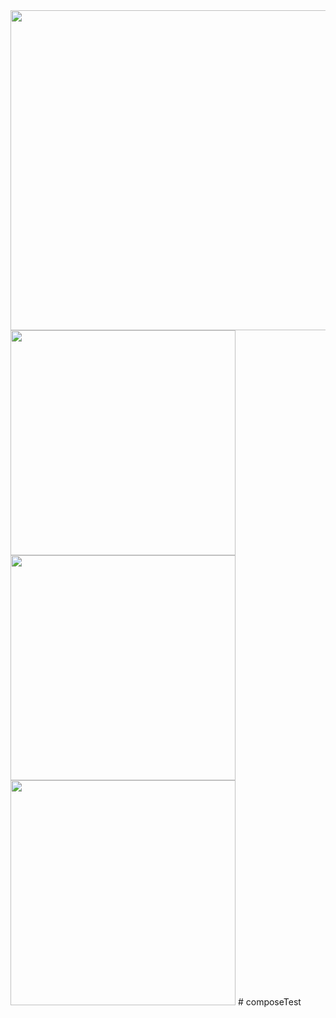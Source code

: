 <img src="https://im3.ezgif.com/tmp/ezgif-3-1c7ad23466.gif" width="512"/>
<img src="https://github.com/iamrobj/composeTest/assets/6513001/76c9a082-c380-431a-bf56-9ebf2d631e2e" width="360"/>
<img src="https://github.com/iamrobj/composeTest/assets/6513001/bd337295-215b-4da5-bb8b-e2a4df1f2af7" width="360"/>
<img src="https://github.com/iamrobj/composeTest/assets/6513001/e7bf0ee5-f10c-498d-9973-d945c0b55aff" width="360"/>
# composeTest
